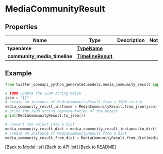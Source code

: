# MediaCommunityResult


## Properties

Name | Type | Description | Notes
------------ | ------------- | ------------- | -------------
**typename** | [**TypeName**](TypeName.md) |  | 
**community_media_timeline** | [**TimelineResult**](TimelineResult.md) |  | 

## Example

```python
from twitter_openapi_python_generated.models.media_community_result import MediaCommunityResult

# TODO update the JSON string below
json = "{}"
# create an instance of MediaCommunityResult from a JSON string
media_community_result_instance = MediaCommunityResult.from_json(json)
# print the JSON string representation of the object
print(MediaCommunityResult.to_json())

# convert the object into a dict
media_community_result_dict = media_community_result_instance.to_dict()
# create an instance of MediaCommunityResult from a dict
media_community_result_from_dict = MediaCommunityResult.from_dict(media_community_result_dict)
```
[[Back to Model list]](../README.md#documentation-for-models) [[Back to API list]](../README.md#documentation-for-api-endpoints) [[Back to README]](../README.md)


